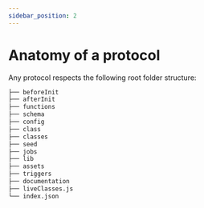 ```yaml
---
sidebar_position: 2
---
```


# Anatomy of a protocol

Any protocol respects the following root folder structure:

```bash
├── beforeInit
├── afterInit
├── functions
├── schema
├── config
├── class
├── classes
├── seed
├── jobs
├── lib
├── assets
├── triggers
├── documentation
├── liveClasses.js
└── index.json
```